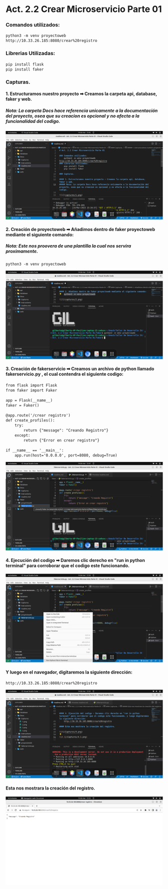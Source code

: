 # Act. 2.2 Crear Microservicio Parte 01

### Comandos utilizados:
    python3 -m venv proyectoweb
    http://10.33.26.185:8080/crear%20registro
### Librerias Utilizadas:
    pip install flask
    pip install faker

### Capturas.

#### 1. Estructuramos nuestro proyecto ➡ Creamos la carpeta api, database, faker y web.
##### Nota: La carpeta Docs hace referencia unicamente a la documentación del proyecto, osea que su creacion es opcional y no afecta a la funcionalidad del codigo.

![1](Captures/1.png)

#### 2. Creación de proyectoweb ➡ Añadimos dentro de faker proyectoweb mediante el siguiente comando:
##### Nota: Este nos proovera de una plantilla la cual nos servira proximamente.
    python3 -m venv proyectoweb

![2](Captures/2.png)

#### 3. Creación de fakerservicio ➡ Creamos un archivo de python llamado fakerservicio.py , el cual contendra el siguiente codigo:
    from flask import Flask
    from faker import Faker

    app = Flask(__name__)
    faker = Faker()

    @app.route('/crear registro')
    def create_profiles():
        try:
            return {"message": "Creando Registro"}
        except:
            return {"Error en crear registro"}

    if __name__ == '__main__':
        app.run(host='0.0.0.0', port=8080, debug=True)
     

![3](Captures/3.png)


#### 4. Ejecución del codigo ➡ Daremos clic derecho en "run in python terminal" para corroborar que el codigo este funcionando.

![4](Captures/4.png)

#### Y luego en el navegador, digitaremos la siguiente dirección:
    http://10.33.26.185:8080/crear%20registro
![4.1](Captures/4.1.png)


#### Esta nos mostrara la creación del registro.

![4.2](Captures/4.2.png)